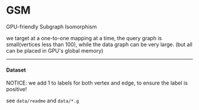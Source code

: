 # GSM

GPU-friendly Subgraph Isomorphism 

we target at a one-to-one mapping at a time, the query graph is small(vertices less than 100), while the data graph can be very large.
(but all can be placed in GPU's global memory)

---

####  Dataset

NOTICE: we add 1 to labels for both vertex and edge, to ensure the label is positive!

see `data/readme` and `data/*.g`



